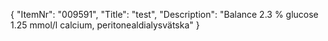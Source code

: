 {
  "ItemNr": "009591",
  "Title": "test",
  "Description": "Balance 2.3 % glucose 1.25 mmol/l calcium, peritonealdialysvätska"
}